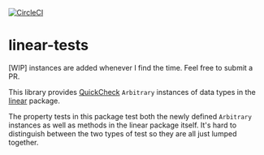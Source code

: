 [![CircleCI](https://circleci.com/gh/pdlla/linear-tests.svg?style=svg)](https://circleci.com/gh/pdlla/linear-tests)

# linear-tests
[WIP] instances are added whenever I find the time. Feel free to submit a PR.

This library provides [QuickCheck](https://hackage.haskell.org/package/QuickCheck) `Arbitrary` instances of data types in the [linear](http://hackage.haskell.org/package/linear) package.

The property tests in this package test both the newly defined `Arbitrary` instances as well as methods in the linear package itself. It's hard to distinguish between the two types of test so they are all just lumped together.
